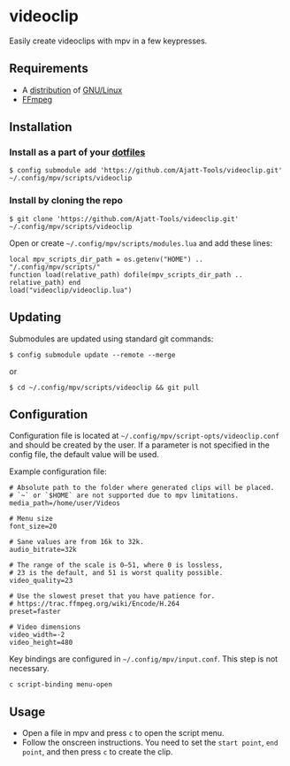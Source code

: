 # videoclip
Easily create videoclips with mpv in a few keypresses.

## Requirements
* A [distribution](https://www.gnu.org/distros/free-distros.html) of
[GNU/Linux](https://www.gnu.org/gnu/about-gnu.html)
* [FFmpeg](https://wiki.archlinux.org/index.php/FFmpeg)

## Installation
### Install as a part of your [dotfiles](https://wiki.archlinux.org/index.php/Dotfiles#Tracking_dotfiles_directly_with_Git)
```
$ config submodule add 'https://github.com/Ajatt-Tools/videoclip.git' ~/.config/mpv/scripts/videoclip
```
### Install by cloning the repo
```
$ git clone 'https://github.com/Ajatt-Tools/videoclip.git' ~/.config/mpv/scripts/videoclip
```
Open or create  ```~/.config/mpv/scripts/modules.lua``` and add these lines:
```
local mpv_scripts_dir_path = os.getenv("HOME") ..  "/.config/mpv/scripts/"
function load(relative_path) dofile(mpv_scripts_dir_path .. relative_path) end
load("videoclip/videoclip.lua")
```
## Updating
Submodules are updated using standard git commands:
```
$ config submodule update --remote --merge
```
or
```
$ cd ~/.config/mpv/scripts/videoclip && git pull
```
## Configuration
Configuration file is located at ```~/.config/mpv/script-opts/videoclip.conf```
and should be created by the user. If a parameter is not specified
in the config file, the default value will be used.

Example configuration file:
```
# Absolute path to the folder where generated clips will be placed.
# `~` or `$HOME` are not supported due to mpv limitations.
media_path=/home/user/Videos

# Menu size
font_size=20

# Sane values are from 16k to 32k.
audio_bitrate=32k

# The range of the scale is 0–51, where 0 is lossless,
# 23 is the default, and 51 is worst quality possible.
video_quality=23

# Use the slowest preset that you have patience for.
# https://trac.ffmpeg.org/wiki/Encode/H.264
preset=faster

# Video dimensions
video_width=-2
video_height=480
```
Key bindings are configured in ```~/.config/mpv/input.conf```.
This step is not necessary.
```
c script-binding menu-open
```
## Usage
- Open a file in mpv and press `c` to open the script menu.
- Follow the onscreen instructions. You need to set the `start point`, `end point`, and then press `c` to create the clip.
